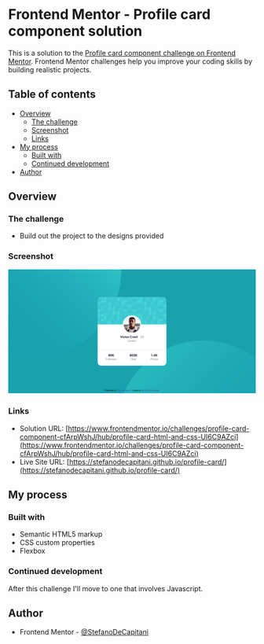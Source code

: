 # Frontend Mentor - Profile card component solution

This is a solution to the [Profile card component challenge on Frontend Mentor](https://www.frontendmentor.io/challenges/profile-card-component-cfArpWshJ). Frontend Mentor challenges help you improve your coding skills by building realistic projects.

## Table of contents

- [Overview](#overview)
  - [The challenge](#the-challenge)
  - [Screenshot](#screenshot)
  - [Links](#links)
- [My process](#my-process)
  - [Built with](#built-with)
  - [Continued development](#continued-development)
- [Author](#author)

## Overview

### The challenge

- Build out the project to the designs provided

### Screenshot

![Screenshot desktop](./screenshots/screenshot-desktop.png)

### Links

- Solution URL: [https://www.frontendmentor.io/challenges/profile-card-component-cfArpWshJ/hub/profile-card-html-and-css-UI6C9AZci](https://www.frontendmentor.io/challenges/profile-card-component-cfArpWshJ/hub/profile-card-html-and-css-UI6C9AZci)
- Live Site URL: [https://stefanodecapitani.github.io/profile-card/](https://stefanodecapitani.github.io/profile-card/)

## My process

### Built with

- Semantic HTML5 markup
- CSS custom properties
- Flexbox

### Continued development

After this challenge I'll move to one that involves Javascript.

## Author

- Frontend Mentor - [@StefanoDeCapitani](https://www.frontendmentor.io/profile/StefanoDeCapitani)
